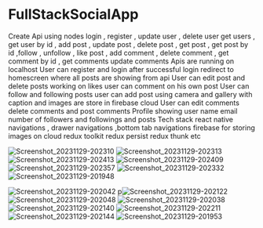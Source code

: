 # FullStackSocialApp

Create Api using nodes login , register , update user , delete user get users , get user by id , add post , update post , delete post , 
get post , get post by id ,follow , unfollow , like post , add comment , delete comment , get comment by id , get comments update comments
Apis are running on localhost
User can register and login after successful login redirect to homescreen where all posts are showing from api
User can edit post and delete posts working on likes user can comment on his own post
User can follow and following posts user can add post using camera and gallery with caption and images are store in firebase cloud
User can edit comments delete comments and post comments Profile showing user name email number of followers and followings and posts
Tech stack react native navigations , drawer navigations ,bottom tab navigations firebase for storing images on cloud redux toolkit redux persist redux thunk etc


![Screenshot_20231129-202310](https://github.com/himanshusinha/FullStackSocialApp/assets/3622434/1cdf496c-97a3-49e8-abf8-68684de3816c)
![Screenshot_20231129-202313](https://github.com/himanshusinha/FullStackSocialApp/assets/3622434/e32333bd-43cf-43c2-b819-68892e23a32f)
![Screenshot_20231129-202413](https://github.com/himanshusinha/FullStackSocialApp/assets/3622434/45d27f71-d38f-46f0-8f17-7204d81ff4bf)
![Screenshot_20231129-202409](https://github.com/himanshusinha/FullStackSocialApp/assets/3622434/32432525-fe90-42e2-bedb-130494f3984e)
![Screenshot_20231129-202357](https://github.com/himanshusinha/FullStackSocialApp/assets/3622434/8ce0d9e0-ee43-4222-988a-2cbdc000d01f)
![Screenshot_20231129-202332](https://github.com/himanshusinha/FullStackSocialApp/assets/3622434/d5043aae-aa0e-4b74-8d03-5194874591ba)
![Screenshot_20231129-201948](https://github.com/himanshusinha/FullStackSocialApp/assets/3622434/99b572a1-7208-4bce-a8f3-d236cabcb5d9)

![Screenshot_20231129-202042](https://github.com/himanshusinha/FullStackSocialApp/assets/3622434/4b5841ba-892a-405b-b990-3ae98a332082)
p![Screenshot_20231129-202122](https://github.com/himanshusinha/FullStackSocialApp/assets/3622434/0ec6c8ec-35eb-4ef3-be24-5f0eb2388718)
![Screenshot_20231129-202048](https://github.com/himanshusinha/FullStackSocialApp/assets/3622434/80d45682-f054-4021-abcf-1db7269c6eac)
![Screenshot_20231129-202038](https://github.com/himanshusinha/FullStackSocialApp/assets/3622434/1c31347f-4789-4d50-8e2c-3485eab46a17)
![Screenshot_20231129-202140](https://github.com/himanshusinha/FullStackSocialApp/assets/3622434/f577fcfe-8d09-423e-bc90-52dee48e6e2c)
![Screenshot_20231129-202211](https://github.com/himanshusinha/FullStackSocialApp/assets/3622434/20c3ec21-1ce7-4c75-98b2-0cf66bb835aa)
![Screenshot_20231129-202144](https://github.com/himanshusinha/FullStackSocialApp/assets/3622434/b0c2c0a9-5fb1-4c88-9623-824355ff72e4)
![Screenshot_20231129-201953](https://github.com/himanshusinha/FullStackSocialApp/assets/3622434/616356c7-1bed-4cba-96ec-dc7d81edfad0)
